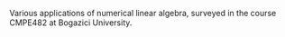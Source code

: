 Various applications of numerical linear algebra, surveyed in the course CMPE482 at Bogazici University.

